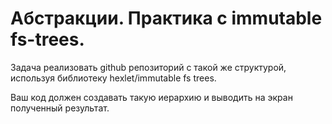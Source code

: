 # Абстракции. Практика с immutable fs-trees.

Задача реализовать github репозиторий с такой же структурой, используя библиотеку hexlet/immutable fs trees.

Ваш код должен создавать такую иерархию и выводить на экран полученный результат.
